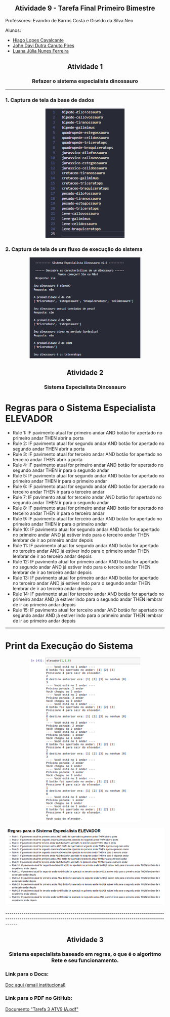 <h2 align = center> Atividade 9 - Tarefa Final Primeiro Bimestre </h2>

Professores: Evandro de Barros Costa e Giseldo da Silva Neo

Alunos:

- <a href="https://github.com/hglps">Hiago Lopes Cavalcante</a>
- <a href="https://github.com/JohnQ00">John Davi Dutra Canuto Pires</a>
- <a href="https://github.com/ferreiraluana">Luana Júlia Nunes Ferreira</a>

<h2 align = center> Atividade 1 </h2>
<h3 align = center> Refazer o sistema especialista dinossauro </h3>

<hr>

### 1. Captura de tela da base de dados

<p align = center>
    <img src = '/images/regras.png' width = '250'>
</p>

### 2. Captura de tela de um fluxo de execução do sistema

<p align = center>
    <img src = '/images/teste.png' width = '350'>
</p>

<h2 align = center> Atividade 2 </h2>
<h3 align = center> Sistema Especialista Dinossauro </h3>

# Regras para o Sistema Especialista ELEVADOR
- Rule 1: IF pavimento atual for primeiro andar AND botão for apertado no primeiro andar THEN abrir a porta
- Rule 2: IF pavimento atual for segundo andar AND botão for apertado no segundo andar THEN abrir a porta
- Rule 3: IF pavimento atual for terceiro andar AND botão for apertado no terceiro andar THEN abrir a porta
- Rule 4: IF pavimento atual for primeiro andar AND botão for apertado no segundo andar THEN ir para o segundo andar
- Rule 5: IF pavimento atual for segundo andar AND botão for apertado no primeiro andar THEN ir para o primeiro andar
- Rule 6: IF pavimento atual for segundo andar AND botão for apertado no terceiro andar THEN ir para o terceiro andar
- Rule 7: IF pavimento atual for terceiro andar AND botão for apertado no segundo andar THEN ir para o segundo andar
- Rule 8: IF pavimento atual for primeiro andar AND botão for apertado no terceiro andar THEN ir para o terceiro andar
- Rule 9: IF pavimento atual for terceiro andar AND botão for apertado no primeiro andar THEN ir para o primeiro andar
- Rule 10: IF pavimento atual for segundo andar AND botão for apertado no primeiro andar AND já estiver indo para o terceiro andar THEN lembrar de ir ao primeiro andar depois
- Rule 11: IF pavimento atual for segundo andar AND botão for apertado no terceiro andar AND já estiver indo para o primeiro andar THEN lembrar de ir ao terceiro andar depois
- Rule 12: IF pavimento atual for primeiro andar AND botão for apertado no segundo andar AND já estiver indo para o terceiro andar THEN lembrar de ir ao terceiro andar depois
- Rule 13: IF pavimento atual for primeiro andar AND botão for apertado no terceiro andar AND já estiver indo para o segundo andar THEN lembrar de ir ao terceiro andar depois
- Rule 14: IF pavimento atual for terceiro andar AND botão for apertado no primeiro andar AND já estiver indo para o segundo andar THEN lembrar de ir ao primeiro andar depois
- Rule 15: IF pavimento atual for terceiro andar AND botão for apertado no segundo andar AND já estiver indo para o primeiro andar THEN lembrar de ir ao primeiro andar depois

------------------------------------------------------------------------------------------------------------------------------------------------------------------
# Print da Execução do Sistema
<p align = center>
    <img src = 'images/execução-SE-elevador.png' width = '350'>
</p>

<p align = center>
    <img src = 'images/rules-SE-elevador.png' width = '900'>
</p>
------------------------------------------------------------------------------------------------------------------------------------------------------------------
<h2 align = center> Atividade 3 </h2>
<h3 align = center> Sistema especialista baseado em regras, o que é o algoritmo Rete e seu funcionamento. </h3>
<h3> Link para o Docs: </h3> <a href="https://docs.google.com/document/d/1gtPcK_ztY60sApZo9JdeUZlTfGXah2IR29BZfy9N3kY/edit?usp=sharing">Doc aqui (email institucional)</a> 
<h3> Link para o PDF no GitHub: </h3> <a href="https://github.com/JohnQ00/SistemaEspecialista-IA-2020.1/blob/main/Atividade%203/Tarefa%203%20ATV9%20IA.pdf
"> Documento "Tarefa 3 ATV9 IA.pdf"  </a>
